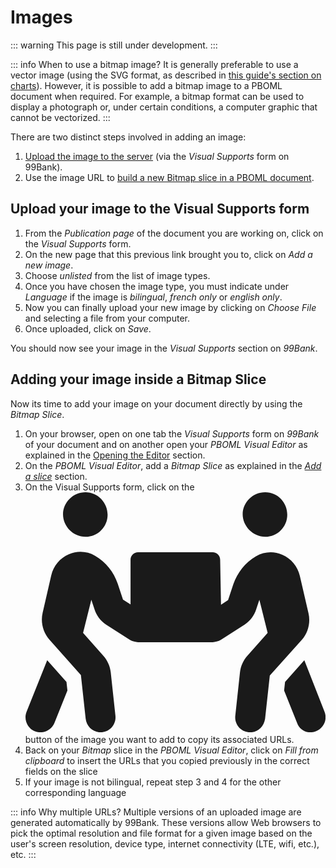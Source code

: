# Images

::: warning
This page is still under development.
:::


::: info When to use a bitmap image?
It is generally preferable to use a vector image (using the SVG format, as described in [this guide's section on charts](./charts.html)). However, it is possible to add a bitmap image to a PBOML document when required. For example, a bitmap format can be used to display a photograph or, under certain conditions, a computer graphic that cannot be vectorized.
:::

There are two distinct steps involved in adding an image:
1. [Upload the image to the server](./images.html#upload-your-image-to-the-visual-supports-form) (via the *Visual Supports* form on 99Bank).
2. Use the image URL to [build a new Bitmap slice in a PBOML document](./images.html#adding-your-image-inside-a-bitmap-slice).


## Upload your image to the Visual Supports form

1.  From the _Publication page_ of the document you are working on, click on the _Visual Supports_ form.
2.  On the new page that this previous link brought you to, click on *Add a new image*.
3.  Choose *unlisted* from the list of image types.
4.  Once you have chosen the image type, you must indicate under *Language* if the image is _bilingual_, _french only_ or _english only_.
5.  Now you can finally upload your new image by clicking on _Choose File_ and selecting a file from your computer.
6.  Once uploaded, click on *Save*.

You should now see your image in the *Visual Supports* section on _99Bank_.

## Adding your image inside a Bitmap Slice

Now its time to add your image on your document directly by using the *Bitmap Slice*.

1.  On your browser, open on one tab the *Visual Supports* form on _99Bank_ of your document and on another open your _PBOML Visual Editor_ as explained in the [Opening the Editor](./getting-started.html#opening-the-editor) section.
2.  On the _PBOML Visual Editor_, add a *Bitmap Slice* as explained in the [*Add a slice*](./structure-your-document.html#add-a-slice) section.
3.  On the Visual Supports form, click on the <span class="pboml-button"><svg class="svg-inline--fa fa-people-carry-box fa-fw" aria-hidden="true" focusable="false" data-prefix="fas" data-icon="people-carry-box" role="img" xmlns="http://www.w3.org/2000/svg" viewBox="0 0 640 512" data-fa-i2svg=""><path fill="currentColor" d="M128 95.1c26.5 0 47.1-21.5 47.1-47.1S154.5 0 128 0S80.01 21.5 80.01 47.1S101.5 95.1 128 95.1zM511.1 95.1c26.5 0 47.1-21.5 47.1-47.1S538.5 0 511.1 0c-26.5 0-48 21.5-48 47.1S485.5 95.1 511.1 95.1zM603.5 258.3l-18.5-80.13c-4.625-20-18.62-36.88-37.5-44.88c-18.5-8-38.1-6.75-56.12 3.25c-22.62 13.38-39.62 34.5-48.12 59.38l-11.25 33.88l-15.1 10.25L415.1 144c0-8.75-7.25-16-16-16H240c-8.75 0-16 7.25-16 16L224 239.1l-16.12-10.25l-11.25-33.88c-8.375-25-25.38-46-48.12-59.38c-17.25-10-37.63-11.25-56.12-3.25c-18.88 8-32.88 24.88-37.5 44.88l-18.37 80.13c-4.625 20 .7506 41.25 14.37 56.75l67.25 75.88l10.12 92.63C130 499.8 143.8 512 160 512c1.25 0 2.25-.125 3.5-.25c17.62-1.875 30.25-17.62 28.25-35.25l-10-92.75c-1.5-13-7-25.12-15.62-35l-43.37-49l17.62-70.38l6.876 20.38c4 12.5 11.87 23.5 24.5 32.63l51 32.5c4.623 2.875 12.12 4.625 17.25 5h159.1c5.125-.375 12.62-2.125 17.25-5l51-32.5c12.62-9.125 20.5-20 24.5-32.63l6.875-20.38l17.63 70.38l-43.37 49c-8.625 9.875-14.12 22-15.62 35l-10 92.75c-2 17.62 10.75 33.38 28.25 35.25C477.7 511.9 478.7 512 479.1 512c16.12 0 29.1-12.12 31.75-28.5l10.12-92.63L589.1 315C602.7 299.5 608.1 278.3 603.5 258.3zM46.26 358.1l-44 110c-6.5 16.38 1.5 35 17.88 41.63c16.75 6.5 35.12-1.75 41.62-17.88l27.62-69.13l-2-18.25L46.26 358.1zM637.7 468.1l-43.1-110l-41.13 46.38l-2 18.25l27.62 69.13C583.2 504.4 595.2 512 607.1 512c3.998 0 7.998-.75 11.87-2.25C636.2 503.1 644.2 484.5 637.7 468.1z"></path></svg></span> button of the image you want to add to copy its associated URLs.
4.  Back on your *Bitmap* slice in the _PBOML Visual Editor_, click on <Icon hero="clipboard-document"></Icon> *Fill from clipboard* to insert the URLs that you copied previously in the correct fields on the slice
5.  If your image is not bilingual, repeat step 3 and 4 for the other corresponding language

::: info Why multiple URLs?
Multiple versions of an uploaded image are generated automatically by 99Bank. These versions allow Web browsers to pick the optimal resolution and file format for a given image based on the user's screen resolution, device type, internet connectivity (LTE, wifi, etc.), etc.
:::


